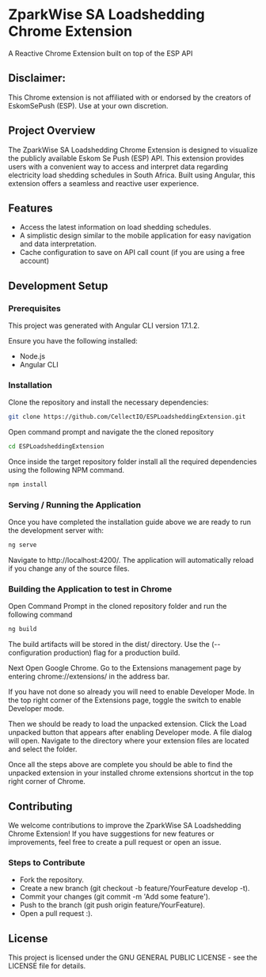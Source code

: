 # ZparkWise SA Loadshedding Chrome Extension
A Reactive Chrome Extension built on top of the ESP API

## Disclaimer:
This Chrome extension is not affiliated with or endorsed by the creators of EskomSePush (ESP). Use at your own discretion.

## Project Overview
The ZparkWise SA Loadshedding Chrome Extension is designed to visualize the publicly available Eskom Se Push (ESP) API. This extension provides users with a convenient way to access and interpret data regarding electricity load shedding schedules in South Africa. Built using Angular, this extension offers a seamless and reactive user experience.

## Features
- Access the latest information on load shedding schedules.
- A simplistic design similar to the mobile application for easy navigation and data interpretation.
- Cache configuration to save on API call count (if you are using a free account)

## Development Setup

### Prerequisites

This project was generated with Angular CLI version 17.1.2.

Ensure you have the following installed:

- Node.js
- Angular CLI


### Installation
Clone the repository and install the necessary dependencies:

```bash
git clone https://github.com/CellectIO/ESPLoadsheddingExtension.git
```

Open command prompt and navigate the the cloned repository

```bash
cd ESPLoadsheddingExtension
```

Once inside the target repository folder install all the required dependencies using the following NPM command.

```bash
npm install
```

### Serving / Running the Application

Once you have completed the installation guide above we are ready to run the development server with:

```bash
ng serve
```

Navigate to http://localhost:4200/. The application will automatically reload if you change any of the source files.

### Building the Application to test in Chrome

Open Command Prompt in the cloned repository folder and run the following command

```bash
ng build
```

The build artifacts will be stored in the dist/ directory. Use the (--configuration production) flag for a production build.

Next Open Google Chrome. Go to the Extensions management page by entering chrome://extensions/ in the address bar.

If you have not done so already you will need to enable Developer Mode. In the top right corner of the Extensions page, toggle the switch to enable Developer mode.

Then we should be ready to load the unpacked extension. Click the Load unpacked button that appears after enabling Developer mode. A file dialog will open. Navigate to the directory where your extension files are located and select the folder.

Once all the steps above are complete you should be able to find the unpacked extension in your installed chrome extensions shortcut in the top right corner of Chrome.

## Contributing
We welcome contributions to improve the ZparkWise SA Loadshedding Chrome Extension! 
If you have suggestions for new features or improvements, feel free to create a pull request or open an issue.

### Steps to Contribute
- Fork the repository.
- Create a new branch (git checkout -b feature/YourFeature develop -t).
- Commit your changes (git commit -m 'Add some feature').
- Push to the branch (git push origin feature/YourFeature).
- Open a pull request :).

## License
This project is licensed under the GNU GENERAL PUBLIC LICENSE - see the LICENSE file for details.